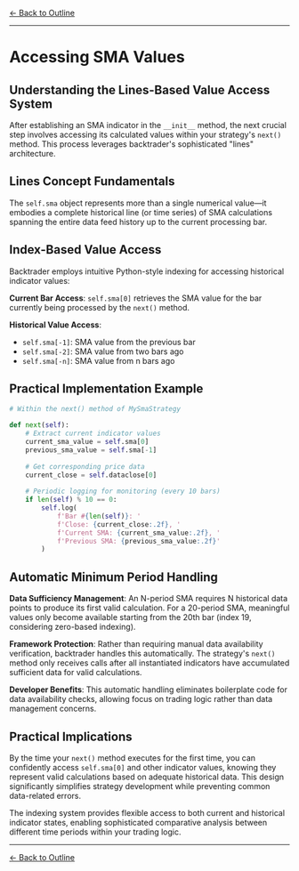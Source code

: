 [← Back to Outline](../outline.md)

---

# Accessing SMA Values

## Understanding the Lines-Based Value Access System

After establishing an SMA indicator in the `__init__` method, the next crucial step involves accessing its calculated values within your strategy's `next()` method. This process leverages backtrader's sophisticated "lines" architecture.

## Lines Concept Fundamentals

The `self.sma` object represents more than a single numerical value—it embodies a complete historical line (or time series) of SMA calculations spanning the entire data feed history up to the current processing bar.

## Index-Based Value Access

Backtrader employs intuitive Python-style indexing for accessing historical indicator values:

**Current Bar Access**: `self.sma[0]` retrieves the SMA value for the bar currently being processed by the `next()` method.

**Historical Value Access**:
- `self.sma[-1]`: SMA value from the previous bar
- `self.sma[-2]`: SMA value from two bars ago
- `self.sma[-n]`: SMA value from n bars ago

## Practical Implementation Example

```python
# Within the next() method of MySmaStrategy

def next(self):
    # Extract current indicator values
    current_sma_value = self.sma[0]
    previous_sma_value = self.sma[-1]
    
    # Get corresponding price data
    current_close = self.dataclose[0]
    
    # Periodic logging for monitoring (every 10 bars)
    if len(self) % 10 == 0:
        self.log(
            f'Bar #{len(self)}: '
            f'Close: {current_close:.2f}, '
            f'Current SMA: {current_sma_value:.2f}, '
            f'Previous SMA: {previous_sma_value:.2f}'
        )
```

## Automatic Minimum Period Handling

**Data Sufficiency Management**: An N-period SMA requires N historical data points to produce its first valid calculation. For a 20-period SMA, meaningful values only become available starting from the 20th bar (index 19, considering zero-based indexing).

**Framework Protection**: Rather than requiring manual data availability verification, backtrader handles this automatically. The strategy's `next()` method only receives calls after all instantiated indicators have accumulated sufficient data for valid calculations.

**Developer Benefits**: This automatic handling eliminates boilerplate code for data availability checks, allowing focus on trading logic rather than data management concerns.

## Practical Implications

By the time your `next()` method executes for the first time, you can confidently access `self.sma[0]` and other indicator values, knowing they represent valid calculations based on adequate historical data. This design significantly simplifies strategy development while preventing common data-related errors.

The indexing system provides flexible access to both current and historical indicator states, enabling sophisticated comparative analysis between different time periods within your trading logic.


---

[← Back to Outline](../outline.md)